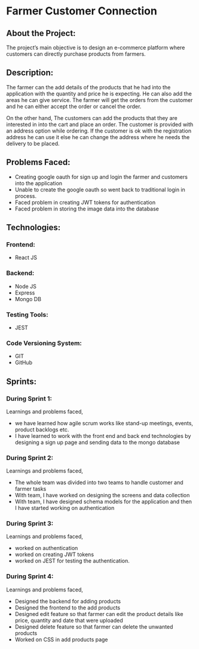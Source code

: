 # Farmer Customer Connection
## About the Project:
The project’s main objective is to design an e-commerce platform where customers can directly purchase products from farmers.

## Description:
The farmer can the add details of the products that he had into the application with the quantity and price he is expecting. He can also add the areas he can give service. The farmer will get the orders from the customer and he can either accept the order or cancel the order. 
	
On the other hand, The customers can add the products that they are interested in into the cart and place an order. The customer is provided with an address option while ordering. If the customer is ok with the registration address he can use it else he can change the address where he needs the delivery to be placed.
	
## Problems Faced:
* Creating google oauth for sign up and login the farmer and customers into the application
* Unable to create the google oauth so went back to traditional login in process.
* Faced problem in creating JWT tokens for authentication
* Faced problem in storing the image data into the database

## Technologies:
### Frontend:
* React JS

### Backend:
* Node JS 
* Express 
* Mongo DB

### Testing Tools:
* JEST

### Code Versioning System:
* GIT 
* GitHub

## Sprints:
### During Sprint 1:
Learnings and problems faced,
* we have learned how agile scrum works like stand-up meetings, events, product backlogs etc. 
* I have learned to work with the front end and back end technologies by designing a sign up page and sending data to the mongo database


### During Sprint 2:
Learnings and problems faced,
* The whole team was divided into two teams to handle customer and farmer tasks
* With team, I have worked on designing the screens and data collection
* With team, I have designed schema models for the application and then I have started working on authentication


### During Sprint 3:
Learnings and problems faced,
* worked on authentication 
* worked on creating JWT tokens
* worked on JEST for testing the authentication.


### During Sprint 4:
Learnings and problems faced,
* Designed the backend for adding products 
* Designed the frontend to the add products
* Designed edit feature so that farmer can edit the product details like price, quantity and date that were uploaded
* Designed delete feature so that farmer can delete the unwanted products
* Worked on CSS in add products page
